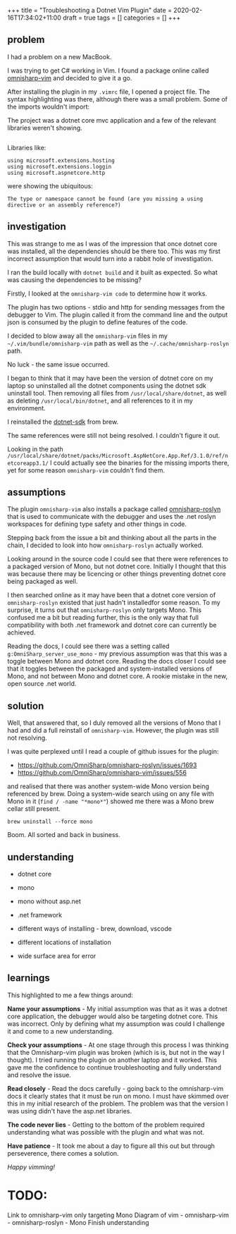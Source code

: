 +++
title = "Troubleshooting a Dotnet Vim Plugin"
date = 2020-02-16T17:34:02+11:00
draft = true
tags = []
categories = []
+++

## problem

I had a problem on a new MacBook.

I was trying to get C# working in Vim. I found a package online called [omnisharp-vim](https://github.com/OmniSharp/omnisharp-vim) and decided to give it a go.

After installing the plugin in my `.vimrc` file, I opened a project file. The syntax highlighting was there, although there was a small problem. Some of the imports wouldn't import:

The project was a dotnet core mvc application and a few of the relevant libraries weren't showing.

<image>

Libraries like:

```
using microsoft.extensions.hosting
using microsoft.extensions.loggin
using microsoft.aspnetcore.http
```

were showing the ubiquitous:

```
The type or namespace cannot be found (are you missing a using directive or an assembly reference?)
```

## investigation

This was strange to me as I was of the impression that once dotnet core was installed, all the dependencies should be there too. This was my first incorrect assumption that would turn into a rabbit hole of investigation.

I ran the build locally with `dotnet build` and it built as expected. So what was causing the dependencies to be missing?

Firstly, I looked at the `omnisharp-vim code` to determine how it works.

The plugin has two options - stdio and http for sending messages from the debugger to Vim. The plugin called it from the command line and the output json is consumed by the plugin to define features of the code.

I decided to blow away all the `omnisharp-vim` files in my `~/.vim/bundle/omnisharp-vim` path as well as the `~/.cache/omnisharp-roslyn` path.

No luck - the same issue occurred.

I began to think that it may have been the version of dotnet core on my laptop so uninstalled all the dotnet components using the dotnet sdk uninstall tool. Then removing all files from `/usr/local/share/dotnet`, as well as deleting `/usr/local/bin/dotnet`, and all references to it in my environment.

I reinstalled the [dotnet-sdk](https://formulae.brew.sh/cask/dotnet-sdk) from brew.

The same references were still not being resolved. I couldn't figure it out.

Looking in the path `/usr/local/share/dotnet/packs/Microsoft.AspNetCore.App.Ref/3.1.0/ref/netcoreapp3.1/` I could actually see the binaries for the missing imports there, yet for some reason `omnisharp-vim` couldn't find them.

## assumptions

The plugin `omnisharp-vim` also installs a package called [omnisharp-roslyn](https://github.com/OmniSharp/omnisharp-roslyn) that is used to communicate with the debugger and uses the .net roslyn workspaces for defining type safety and other things in code.

Stepping back from the issue a bit and thinking about all the parts in the chain, I decided to look into how `omnisharp-roslyn` actually worked.

Looking around in the source code I could see that there were references to a packaged version of Mono, but not dotnet core. Initially I thought that this was because there may be licencing or other things preventing dotnet core being packaged as well. 

I then searched online as it  may have been that a dotnet core version of `omnisharp-roslyn` existed that just hadn't installedfor some reason. To my surprise, it turns out that `omnisharp-roslyn` only targets Mono. <link> This confused me a bit but reading further, this is the only way that full compatibility with both .net framework and dotnet core can currently be achieved.

Reading the docs, I could see there was a setting called `g:OmniSharp_server_use_mono` - my previous assumption was that this was a toggle between Mono and dotnet core.  Reading the docs closer I could see that it toggles between the packaged and system-installed versions of Mono, and not between Mono and dotnet core. A rookie mistake in the new, open source .net world.

<diagram>

## solution

Well, that answered that, so I duly removed all the versions of Mono that I had and did a full reinstall of `omnisharp-vim`. However, the plugin  was still not resolving. 

I was quite perplexed until I read a couple of github issues for the plugin:

- https://github.com/OmniSharp/omnisharp-roslyn/issues/1693
- https://github.com/OmniSharp/omnisharp-vim/issues/556

and realised that there was another system-wide Mono version being referenced by brew. Doing a system-wide search using on any file with Mono in it (`find / -name "*mono*"`) showed me there was a Mono brew cellar still present.

```
brew uninstall --force mono
```

Boom. All sorted and back in business.

## understanding

- dotnet core
- mono
- mono without asp.net
- .net framework

- different ways of installing - brew, download, vscode
- different locations of installation

- wide surface area for error

## learnings

This highlighted to me a few things around:

__Name your assumptions__  - My initial assumption was that as it was a dotnet core application, the debugger would also be targeting dotnet core. This was incorrect. Only by defining what my assumption was could I challenge it and come to a new understanding.

__Check your assumptions__ - At one stage through this process I was thinking that the Omnisharp-vim plugin was broken (which is is, but not in the way I thought). I tried running the plugin on another laptop and it worked. This gave me the confidence to continue troubleshooting and fully understand and resolve the issue.

__Read closely__ - Read the docs carefully - going back to the omnisharp-vim docs it clearly states that it must be run on mono. I must have skimmed over this in my initial research of the problem. The problem was that the version I was using didn't have the asp.net libraries.

__The code never lies__ - Getting to the bottom of the problem required understanding what was possible with the plugin and what was not.

__Have patience__ - It took me about a day to figure all this out but through perseverence, there comes a solution.

*Happy vimming!*

# TODO:

Link to omnisharp-vim only targeting Mono
Diagram of vim - omnisharp-vim - omnisharp-roslyn - Mono
Finish understanding
